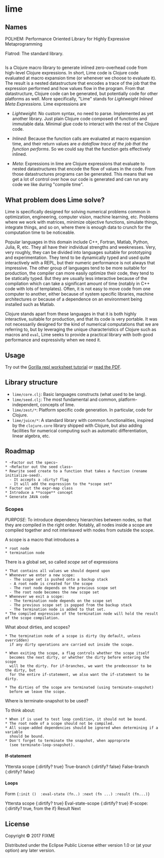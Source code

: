 # lime

## Names

POLHEM: Performance Oriented Library for Highly Expressive Metaprogramming

Flatrod: The standard library.

##

Is a Clojure macro library to generate inlined zero-overhead code from high-level Clojure expressions. In short, Lime code is Clojure code evaluated at macro expansion time (or whenever we choose to evaluate it). The result is a nested datastructure that encodes a trace of the job that the expression performed and how values flow in the program. From that datastructure, Clojure code can be generated, but potentially code for other platforms as well. More specifically, "Lime" stands for *Lightweight Inlined Meta Expressions*. Lime expressions are

  * *Lightweight*: No custom syntax, no need to parse. Implemented as yet another library. Just plain Clojure code composed of functions and immutable data. Minimal glue code to interact with the rest of the Clojure code.

  * *Inlined*: Because the function calls are evaluated at macro expansion time, and their return values are *a dataflow trace of the job that the function performs*. So we could say that the function gets effectively inlined.

  * *Meta*: Expressions in lime are Clojure expressions that evaluate to nested datastructures that encode the flow of values in the code. From those datastructures programs can be generated. This means that we get a lot of control over how our code is generated and can run any code we like during "compile time".

## What problem does Lime solve?

Lime is specifically designed for solving numerical problems common in optimization, engineering, computer vision, machine learning, etc. Problems where we work with matrices, minimize objective functions, simulate things, integrate things, and so on, where there is enough data to crunch for the computation time to be noticeable.

Popular languages in this domain include C++, Fortran, Matlab, Python, Julia, R, etc. They all have their individual strengths and weeknesses. Very, very roughly, they can be divided into languages suitable for prototyping and experimentation. They tend to be dynamically typed and used quite interactively with a REPL, but their numeric performance is not always that impressive. The other group of languages tend to be more suitable for production, the compiler can more easily optimize their code, they tend to be statically typed. But they are usually less interactive because of the compilation which can take a significant amount of time (notably in C++ code with lots of templates). Often, it is not easy to move code from one computer to another, either because of system specific libraries, machine architectures or because of a dependence on an environment being installed such as Matlab.

Clojure stands apart from these languages in that it is both highly interactive, suitable for production, and that its code is very portable. It was not necessarily designed for the kind of numerical computations that we are referring to, but by leveraging the unique characteristics of Clojure such as macros and ```eval```, Lime seeks to provide a practical library with both good performance and expressivity when we need it.

## Usage

Try out the [Gorilla repl worksheet tutorial]() or [read the PDF]().

## Library structure

  * ```lime/core.clj```: Basic languages constructs (what used to be lang).
  * ```lime/seed.clj```: The most fundamental and common, 
                         platform-independent, concepts of lime.
  * ```lime/zest/*```: Platform specific code generation. In particular,
                       code for Clojure.
  * ```lime/juice/*```: A standard library with common functionalities, 
    inspired by the ```clojure.core``` library shipped with Clojure, 
    but also adding facilities for numerical computing such as 
    automatic differentiation, linear algebra, etc.


## Roadmap

    * ~Factor out the specs~
    * ~Refactor out the seed class~
    * Rewrite seed create to a function that takes a function (rename initialize-seed).
      - It accepts a :dirty? flag
      - It will add the expression to the *scope set*
    * Factor out the expr-map class
    * Introduce a **scope** concept
    * Generate JAVA code

### Scopes

*PURPOSE*: To introduce dependency hierarchies between nodes, so that they are compiled in the right order. 
Notably, all nodes inside a scope are compiled together and not interleaved with nodes from outside the scope.

A scope is a macro that introduces a 

    * root node
    * termination node

There is a global set, so called *scope set* of expressions

    * That contains all values we should depend upon
    * Whenever we enter a new scope:
      - The scope set is pushed onto a backup stack
      - A root node is created for the scope
      - The root node depends on the previous scope set
      - The root node becomes the new scope set
    * Whenever we exit a scope:
      - The termination node depends on the scope set
      - The previous scope set is popped from the backup stack
      - The termination node is added to that set.
    * The compiled expression of the termination node will hold the result of the scope compilation.


What about dirties, and scopes?

    * The termination node of a scope is dirty (by default, unless overridden) 
      if any dirty operations are carried out inside the scope.

    * When exiting the scope, a flag controls whether the scope itself
      becomes the next dirty, or whether the dirty before entering the scope
      will be the dirty. For if-branches, we want the predecessor to be the dirty, but
      for the entire if-statement, we also want the if-statement to be dirty.

    * The dirties of the scope are terminated (using terminate-snapshot)
      before we leave the scope.

Where is terminate-snapshot to be used?

To think about:

    * When if is used to test loop condition, it should not be bound.
    * The root node of a scope should not be compiled.
    * All scope-added dependencies should be ignored when determining if a variable
      should be bound.
    * Don't forget to terminate the snapshot, when approprate 
      (see terminate-loop-snapshot).

#### If-statement

Yttersta scope {:dirtify? true}
    True-branch {:dirtify? false}
    False-branch {:dirtify? false}

#### Loops

Form ```{:init ()  :eval-state (fn..) :next (fn ...) :result (fn...)}```

Yttersta scope {:dirtify? true}
    Eval-state-scope {:dirtify? true}
    If-scope: {:dirtify? true, from the if}
        Result
        Next

## License

Copyright © 2017 FIXME

Distributed under the Eclipse Public License either version 1.0 or (at
your option) any later version.
